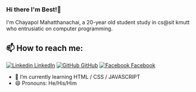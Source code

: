 ### Hi there I'm Best!👋
I'm Chayapol Mahatthanachai, a 20-year old student study in cs@sit kmutt who entrusiatic on computer programming.
## 📫 How to reach me: 
[![Linkedin](https://i.stack.imgur.com/gVE0j.png) LinkedIn](https://www.linkedin.com/in/chayapol-mahatthanachai-b2a3b0192/) [![GitHub](https://i.stack.imgur.com/tskMh.png) GitHub](https://github.com/bestchayapol) [![Facebook](http://i.imgur.com/fep1WsG.png) Facebook](https://www.facebook.com/profile.php?id=100018190397687)
<!--
**AkhilGKrishnan/AkhilGKrishnan** is a ✨ _special_ ✨ repository because its `README.md` (this file) appears on your GitHub profile.


Here are some ideas to get you started:
- 🤔 I’m looking for help with ...
- 💬 Ask me about ...
- 📫 How to reach me: ...
- 😄 Pronouns: bestto
- ⚡ Fun fact: I publish my code without public 
-->

<!--- 🔭 I’m currently working on [Facemask Detector](https://github.com/AkhilGKrishnan/Face-Mask-Detector)-->
- 🌱 I’m currently learning HTML / CSS / JAVASCRIPT
- 😄 Pronouns: He/His/Him
